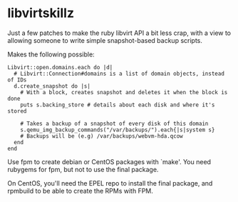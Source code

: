 # libvirtskillz

Just a few patches to make the ruby libvirt API a bit less crap, with a view to
allowing someone to write simple snapshot-based backup scripts.

Makes the following possible:

    Libvirt::open.domains.each do |d|
      # Libvirt::Connection#domains is a list of domain objects, instead of IDs
      d.create_snapshot do |s|
        # With a block, creates snapshot and deletes it when the block is done
        puts s.backing_store # details about each disk and where it's stored

        # Takes a backup of a snapshot of every disk of this domain
        s.qemu_img_backup_commands("/var/backups/").each{|s|system s}
        # Backups will be (e.g) /var/backups/webvm-hda.qcow
      end
    end

Use fpm to create debian or CentOS packages with `make'. You need rubygems
for fpm, but not to use the final package.

On CentOS, you'll need the EPEL repo to install the final package, and
rpmbuild to be able to create the RPMs with FPM.



